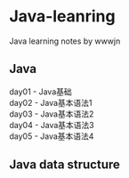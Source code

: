 # Java-leanring
Java learning notes by wwwjn  

## Java 
day01 - Java基础    
day02 - Java基本语法1   
day03 - Java基本语法2   
day04 - Java基本语法3   
day05 - Java基本语法4  


## Java data structure

